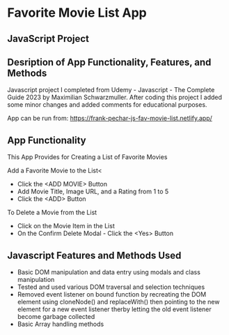 # Favorite Movie List App
## JavaScript Project
## Desription of App Functionality, Features, and Methods

Javascript project I completed from Udemy - Javascript - The Complete Guide 2023 by Maximilian Schwarzmuller. After coding this project I added some minor changes and added comments for educational purposes.

App can be run from: https://frank-pechar-js-fav-movie-list.netlify.app/

## App Functionality

This App Provides for Creating a List of Favorite Movies

Add a Favorite Movie to the List<
- Click the &lt;ADD MOVIE&gt; Button</li>
- Add Movie Title, Image URL, and a Rating from 1 to 5
- Click the &lt;ADD&gt; Button

To Delete a Movie from the List</li>
- Click on the Movie Item in the List
- On the Confirm Delete Modal - Click the &lt;Yes&gt; Button

## Javascript Features and Methods Used

- Basic DOM manipulation and data entry using modals and class manipulation
- Tested and used various DOM traversal and selection techniques
- Removed event listener on bound function by recreating the DOM element using cloneNode() and replaceWith() then pointing to the new element for a new event listener therby letting the old event listener become garbage collected
- Basic Array handling methods 
